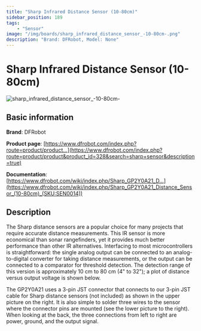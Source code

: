 ```yaml
---
title: "Sharp Infrared Distance Sensor (10-80cm)"
sidebar_position: 189
tags:
    - "Sensor"
image: "/img/boards/sharp_infrared_distance_sensor_-10-80cm-.png"
description: "Brand: DFRobot, Model: None"
---
```

# Sharp Infrared Distance Sensor (10-80cm)

![sharp_infrared_distance_sensor_-10-80cm-](/img/boards/sharp_infrared_distance_sensor_-10-80cm-.png)

## Basic information

**Brand**: DFRobot

**Product page**: [https://www.dfrobot.com/index.php?route=product/product...](https://www.dfrobot.com/index.php?route=product/product&product_id=328&search=sharp+sensor&description=true)

**Documentation**: [https://www.dfrobot.com/wiki/index.php/Sharp_GP2Y0A21_D...](https://www.dfrobot.com/wiki/index.php/Sharp_GP2Y0A21_Distance_Sensor_(10-80cm)_(SKU:SEN0014))

## Description

The Sharp distance sensors are a popular choice for many projects that require accurate distance measurements\. This IR sensor is more economical than sonar rangefinders, yet it provides much better performance than other IR alternatives\. Interfacing to most microcontrollers is straightforward: the single analog output can be connected to an analog\-to\-digital converter for taking distance measurements, or the output can be connected to a comparator for threshold detection\. The detection range of this version is approximately 10 cm to 80 cm \(4" to 32"\); a plot of distance versus output voltage is shown below\.







The GP2Y0A21 uses a 3\-pin JST connector that connects to our 3\-pin JST cable for Sharp distance sensors \(not included\) as shown in the upper picture on the right\. It is also simple to solder three wires to the sensor where the connector pins are mounted \(see the lower picture to the right\)\. When looking at the back, the three connections from left to right are power, ground, and the output signal\.

